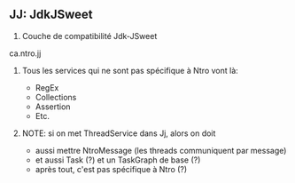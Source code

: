 ## JJ: JdkJSweet

1. Couche de compatibilité Jdk-JSweet

ca.ntro.jj


1. Tous les services qui ne sont pas spécifique à Ntro vont là:
    * RegEx
    * Collections
    * Assertion
    * Etc.

1. NOTE: si on met ThreadService dans Jj, alors on doit 
    * aussi mettre NtroMessage (les threads communiquent par message)
    * et aussi Task (?) et un TaskGraph de base (?)
    * après tout, c'est pas spécifique à Ntro (?)
